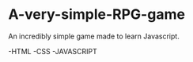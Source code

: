 # A-very-simple-RPG-game
An incredibly simple game made to learn Javascript.

-HTML
-CSS
-JAVASCRIPT

